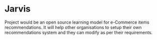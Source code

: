 # Jarvis
Project would be an open source learning model for e-Commerce items recommendations. It will help other organisations to setup their own recommendations system and they can modify as per their requirements. 
